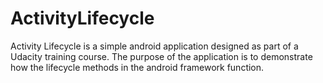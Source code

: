 # ActivityLifecycle
Activity Lifecycle is a simple android application designed as part of a Udacity training course. The purpose of the application is to demonstrate how the lifecycle methods in the android framework function.
